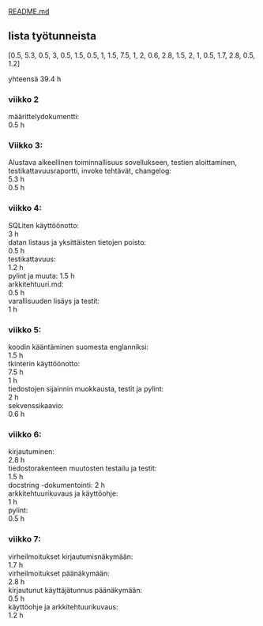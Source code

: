 [README.md](../../README.md)

## lista työtunneista

[0.5, 5.3, 0.5, 3, 0.5, 1.5, 0.5, 1, 1.5, 7.5, 1, 2, 0.6, 2.8, 1.5, 2, 1, 0.5, 1.7, 2.8, 0.5, 1.2]  

yhteensä 39.4 h  

### viikko 2

määrittelydokumentti:  
0.5 h

### Viikko 3:

Alustava alkeellinen toiminnallisuus sovellukseen, testien aloittaminen, testikattavuusraportti, invoke tehtävät, changelog:  
5.3 h  
0.5 h

### viikko 4:

SQLiten käyttöönotto:  
3 h  
datan listaus ja yksittäisten tietojen poisto:  
0.5 h  
testikattavuus:  
1.2 h  
pylint ja muuta:
1.5 h  
arkkitehtuuri.md:  
0.5 h  
varallisuuden lisäys ja testit:  
1 h  

### viikko 5:

koodin kääntäminen suomesta englanniksi:  
1.5 h  
tkinterin käyttöönotto:  
7.5 h  
1 h  
tiedostojen sijainnin muokkausta, testit ja pylint:  
2 h  
sekvenssikaavio:  
0.6 h  

### viikko 6:

kirjautuminen:  
2.8 h  
tiedostorakenteen muutosten testailu ja testit:  
1.5 h  
docstring -dokumentointi:
2 h  
arkkitehtuurikuvaus ja käyttöohje:  
1 h  
pylint:  
0.5 h  

### viikko 7:

virheilmoitukset kirjautumisnäkymään:  
1.7 h  
virheilmoitukset päänäkymään:  
2.8 h  
kirjautunut käyttäjätunnus päänäkymään:  
0.5 h  
käyttöohje ja arkkitehtuurikuvaus:  
1.2 h  